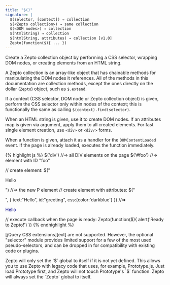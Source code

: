 ```yaml
---
title: "$()"
signature: |
  $(selector, [context]) ⇒ collection
  $(<Zepto collection>) ⇒ same collection
  $(<DOM nodes>) ⇒ collection
  $(htmlString) ⇒ collection
  $(htmlString, attributes) ⇒ collection [v1.0]
  Zepto(function($){ ... })
---
```


Create a Zepto collection object by performing a CSS selector, wrapping DOM
nodes, or creating elements from an HTML string. 

A Zepto collection is an array-like object that has chainable methods for
manipulating the DOM nodes it references. All of the methods in this documentation 
are collection methods, except the ones directly on the dollar (`Zepto`) object,
such as `$.extend`.

If a context (CSS selector, DOM node or Zepto collection object) is
given, perform the CSS selector only within nodes of the context; this is
functionally the same as calling `$(context).find(selector)`.

When an HTML string is given, use it to create DOM nodes. If an attributes map
is given via argument, apply them to all created elements. For fast single
element creation, use `<div>` or `<div/>` forms.

When a function is given, attach it as a handler for the `DOMContentLoaded` event.
If the page is already loaded, executes the function immediately.

{% highlight js %}
$('div')  //=> all DIV elements on the page
$('#foo') //=> element with ID "foo"

// create element:
$("<p>Hello</p>") //=> the new P element
// create element with attributes:
$("<p />", { text:"Hello", id:"greeting", css:{color:'darkblue'} })
//=> <p id=greeting style="color:darkblue">Hello</p>

// execute callback when the page is ready:
Zepto(function($){
  alert('Ready to Zepto!')
})
{% endhighlight %}

<p class="compat" markdown="1">
  [jQuery CSS extensions][ext] are not supported. However, the optional
  "selector" module provides limited support for a few of the most used
  pseudo-selectors, and can be dropped in for compatibility with existing code
  or plugins.
</p>

<p class="compat" markdown="1">
  Zepto will only set the `$` global to itself if it is not yet defined. This
  allows you to use Zepto with legacy code that uses, for example, Prototype.js.
  Just load Prototype first, and Zepto will not touch Prototype's `$` function.
  Zepto will always set the `Zepto` global to itself.
</p>

[ext]: http://api.jquery.com/category/selectors/jquery-selector-extensions/

